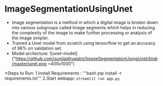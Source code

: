 # ImageSegmentationUsingUnet
* Image segmentation is a method in which a digital image is broken down into various subgroups called Image segments which helps in reducing the complexity of the image to make further processing or analysis of the image simpler.
* Trained a Unet model from scratch using tensorflow to get an accuracy of 96% on validation set.
* Model arcitecture:
![unet-model]("https://github.com/suniladityajatni/ImageSegmentationUsingUnet/blob/master/unet.png =400x1000")

*Steps to Run:
  1.Install Requirements : '''bash pip install -r requirements.txt'''
  2.Start webapp: `streamlit run app.py`
